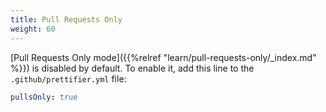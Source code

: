 ```yaml
---
title: Pull Requests Only
weight: 60
---
```


[Pull Requests Only mode]({{%relref "learn/pull-requests-only/_index.md" %}}) is
disabled by default. To enable it, add this line to the `.github/prettifier.yml`
file:

```yml
pullsOnly: true
```
